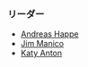 ### リーダー

* [Andreas Happe](mailto:andreas.happe@owasp.org)
* [Jim Manico](mailto:jim.manico@owasp.org)
* [Katy Anton](mailto:katy.anton@owasp.org)
